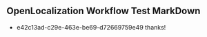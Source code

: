 ## OpenLocalization Workflow Test MarkDown
* e42c13ad-c29e-463e-be69-d72669759e49 thanks!

<!--HONumber=Jul16_HO2-->



